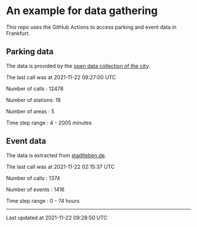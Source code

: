 # An example for data gathering

This repo uses the GitHub Actions to access parking and event data in Frankfurt.

## Parking data
The data is provided by the [open data collection of the city](https://www.offenedaten.frankfurt.de/).

The last call was at 2021-11-22 09:27:00 UTC

Number of calls   : 12478

Number of stations:    18

Number of areas   :     5

Time step range   :     4 -  2005 minutes


## Event data
The data is extracted from [stadtleben.de](https://stadtleben.de/frankfurt/).

The last call was at 2021-11-22 02:15:37 UTC

Number of calls   : 1374

Number of events  : 1416

Time step range   :    0 -   74 hours


----

Last updated at 2021-11-22 09:28:50 UTC
